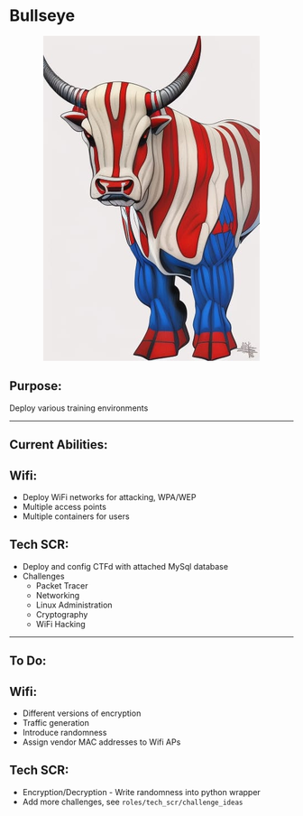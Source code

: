 # Bullseye
<p align="center" title="Hi">  <img src="images/bullseye.jpg" /> </p>


## Purpose:
Deploy various training environments

---
## Current Abilities:
## Wifi:
- Deploy WiFi networks for attacking, WPA/WEP
- Multiple access points
- Multiple containers for users
## Tech SCR:
- Deploy and config CTFd with attached MySql database
- Challenges
    - Packet Tracer
    - Networking
    - Linux Administration
    - Cryptography
    - WiFi Hacking

---
## To Do:
## Wifi:
- Different versions of encryption
- Traffic generation
- Introduce randomness
- Assign vendor MAC addresses to Wifi APs
## Tech SCR:
- Encryption/Decryption - Write randomness into python wrapper
- Add more challenges, see `roles/tech_scr/challenge_ideas`
